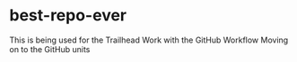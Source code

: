 # best-repo-ever
This is being used for the Trailhead Work with the GitHub Workflow
Moving on to the GitHub units